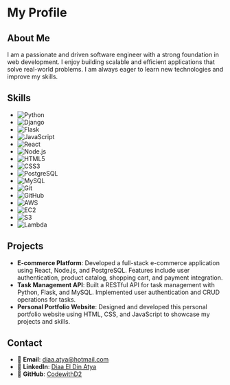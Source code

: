 # My Profile

## About Me

I am a passionate and driven software engineer with a strong foundation in web development. I enjoy building scalable and efficient applications that solve real-world problems. I am always eager to learn new technologies and improve my skills.

## Skills

- ![Python](https://img.shields.io/badge/Python-3776AB?style=for-the-badge&logo=python&logoColor=white)
- ![Django](https://img.shields.io/badge/Django-092E20?style=for-the-badge&logo=django&logoColor=white)
- ![Flask](https://img.shields.io/badge/Flask-000000?style=for-the-badge&logo=flask&logoColor=white)
- ![JavaScript](https://img.shields.io/badge/JavaScript-F7DF1E?style=for-the-badge&logo=javascript&logoColor=black)
- ![React](https://img.shields.io/badge/React-61DAFB?style=for-the-badge&logo=react&logoColor=black)
- ![Node.js](https://img.shields.io/badge/Node.js-339933?style=for-the-badge&logo=node.js&logoColor=white)
- ![HTML5](https://img.shields.io/badge/HTML5-E34F26?style=for-the-badge&logo=html5&logoColor=white)
- ![CSS3](https://img.shields.io/badge/CSS3-1572B6?style=for-the-badge&logo=css3&logoColor=white)
- ![PostgreSQL](https://img.shields.io/badge/PostgreSQL-316192?style=for-the-badge&logo=postgresql&logoColor=white)
- ![MySQL](https://img.shields.io/badge/MySQL-4479A1?style=for-the-badge&logo=mysql&logoColor=white)
- ![Git](https://img.shields.io/badge/Git-F05032?style=for-the-badge&logo=git&logoColor=white)
- ![GitHub](https://img.shields.io/badge/GitHub-181717?style=for-the-badge&logo=github&logoColor=white)
- ![AWS](https://img.shields.io/badge/AWS-232F3E?style=for-the-badge&logo=amazon-aws&logoColor=white)
- ![EC2](https://img.shields.io/badge/Amazon_EC2-FF9900?style=for-the-badge&logo=amazon-ec2&logoColor=white)
- ![S3](https://img.shields.io/badge/Amazon_S3-569A31?style=for-the-badge&logo=amazon-s3&logoColor=white)
- ![Lambda](https://img.shields.io/badge/AWS_Lambda-FF9900?style=for-the-badge&logo=aws-lambda&logoColor=white)

## Projects

- **E-commerce Platform**: Developed a full-stack e-commerce application using React, Node.js, and PostgreSQL. Features include user authentication, product catalog, shopping cart, and payment integration.
- **Task Management API**: Built a RESTful API for task management with Python, Flask, and MySQL. Implemented user authentication and CRUD operations for tasks.
- **Personal Portfolio Website**: Designed and developed this personal portfolio website using HTML, CSS, and JavaScript to showcase my projects and skills.

## Contact

- 📧 **Email**: diaa.atya@hotmail.com
- 🔗 **LinkedIn**: [Diaa El Din Atya](https://www.linkedin.com/in/diaa-el-din-atya-73922654/)
- 🐙 **GitHub**: [CodewithD2](https://github.com/CodewithD2)